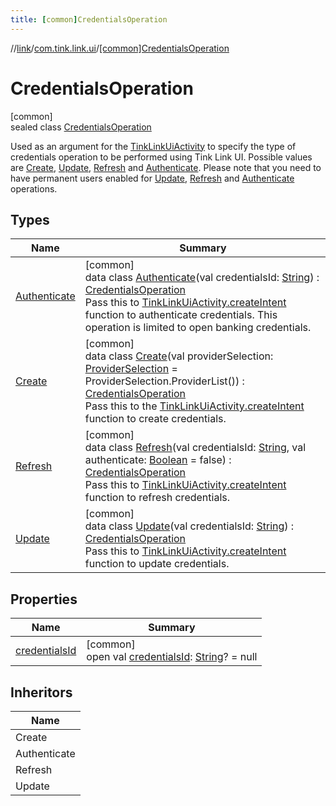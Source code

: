 ```yaml
---
title: [common]CredentialsOperation
---
```

//[link](../../../index.html)/[com.tink.link.ui](../index.html)/[[common]CredentialsOperation](index.html)



# CredentialsOperation



[common]\
sealed class [CredentialsOperation](index.html)

Used as an argument for the [TinkLinkUiActivity](../[common]-tink-link-ui-activity/index.html) to specify the type of credentials operation to be performed using Tink Link UI. Possible values are [Create](-create/index.html), [Update](-update/index.html), [Refresh](-refresh/index.html) and [Authenticate](-authenticate/index.html). Please note that you need to have permanent users enabled for [Update](-update/index.html), [Refresh](-refresh/index.html) and [Authenticate](-authenticate/index.html) operations.



## Types


| Name | Summary |
|---|---|
| [Authenticate](-authenticate/index.html) | [common]<br>data class [Authenticate](-authenticate/index.html)(val credentialsId: [String](https://kotlinlang.org/api/latest/jvm/stdlib/kotlin/-string/index.html)) : [CredentialsOperation](index.html)<br>Pass this to [TinkLinkUiActivity.createIntent](../[common]-tink-link-ui-activity/-companion/create-intent.html) function to authenticate credentials. This operation is limited to open banking credentials. |
| [Create](-create/index.html) | [common]<br>data class [Create](-create/index.html)(val providerSelection: [ProviderSelection](../[common]-provider-selection/index.html) = ProviderSelection.ProviderList()) : [CredentialsOperation](index.html)<br>Pass this to the [TinkLinkUiActivity.createIntent](../[common]-tink-link-ui-activity/-companion/create-intent.html) function to create credentials. |
| [Refresh](-refresh/index.html) | [common]<br>data class [Refresh](-refresh/index.html)(val credentialsId: [String](https://kotlinlang.org/api/latest/jvm/stdlib/kotlin/-string/index.html), val authenticate: [Boolean](https://kotlinlang.org/api/latest/jvm/stdlib/kotlin/-boolean/index.html) = false) : [CredentialsOperation](index.html)<br>Pass this to [TinkLinkUiActivity.createIntent](../[common]-tink-link-ui-activity/-companion/create-intent.html) function to refresh credentials. |
| [Update](-update/index.html) | [common]<br>data class [Update](-update/index.html)(val credentialsId: [String](https://kotlinlang.org/api/latest/jvm/stdlib/kotlin/-string/index.html)) : [CredentialsOperation](index.html)<br>Pass this to [TinkLinkUiActivity.createIntent](../[common]-tink-link-ui-activity/-companion/create-intent.html) function to update credentials. |


## Properties


| Name | Summary |
|---|---|
| [credentialsId](credentials-id.html) | [common]<br>open val [credentialsId](credentials-id.html): [String](https://kotlinlang.org/api/latest/jvm/stdlib/kotlin/-string/index.html)? = null |


## Inheritors


| Name |
|---|
| Create |
| Authenticate |
| Refresh |
| Update |

